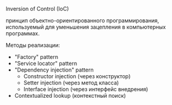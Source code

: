 Inversion of Control (IoC)

принцип объектно-ориентированного программирования, используемый для уменьшения зацепления в компьютерных программах.

Методы реализации:
- "Factory" pattern
- "Service locator" pattern
- "Dependency injection" pattern
    * Constructor injection (через конструктор)
    * Setter injection (через метод класса)
    * Interface injection (через интерфейс внедрения)
- Contextualized lookup (контекстный поиск)